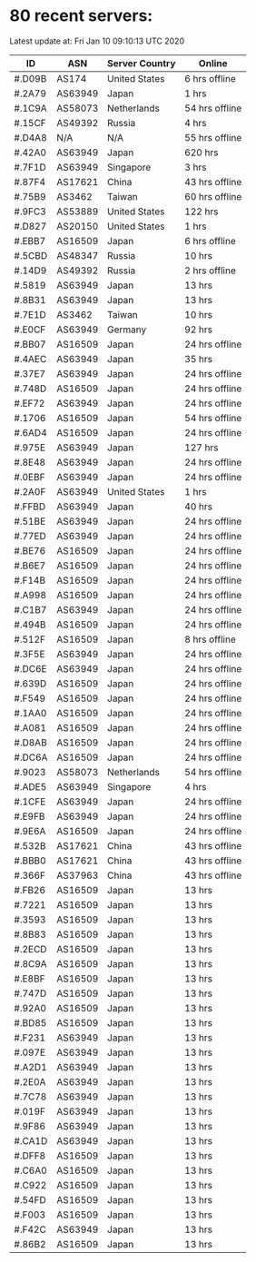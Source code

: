 # 80 recent servers:

Latest update at: Fri Jan 10 09:10:13 UTC 2020

| ID | ASN | Server Country | Online |
| -- | --- | -------------- | ------ |
| #.D09B | AS174 | United States | 6 hrs offline |
| #.2A79 | AS63949 | Japan | 1 hrs |
| #.1C9A | AS58073 | Netherlands | 54 hrs offline |
| #.15CF | AS49392 | Russia | 4 hrs |
| #.D4A8 | N/A | N/A | 55 hrs offline |
| #.42A0 | AS63949 | Japan | 620 hrs |
| #.7F1D | AS63949 | Singapore | 3 hrs |
| #.87F4 | AS17621 | China | 43 hrs offline |
| #.75B9 | AS3462 | Taiwan | 60 hrs offline |
| #.9FC3 | AS53889 | United States | 122 hrs |
| #.D827 | AS20150 | United States | 1 hrs |
| #.EBB7 | AS16509 | Japan | 6 hrs offline |
| #.5CBD | AS48347 | Russia | 10 hrs |
| #.14D9 | AS49392 | Russia | 2 hrs offline |
| #.5819 | AS63949 | Japan | 13 hrs |
| #.8B31 | AS63949 | Japan | 13 hrs |
| #.7E1D | AS3462 | Taiwan | 10 hrs |
| #.E0CF | AS63949 | Germany | 92 hrs |
| #.BB07 | AS16509 | Japan | 24 hrs offline |
| #.4AEC | AS63949 | Japan | 35 hrs |
| #.37E7 | AS63949 | Japan | 24 hrs offline |
| #.748D | AS16509 | Japan | 24 hrs offline |
| #.EF72 | AS63949 | Japan | 24 hrs offline |
| #.1706 | AS16509 | Japan | 54 hrs offline |
| #.6AD4 | AS16509 | Japan | 24 hrs offline |
| #.975E | AS63949 | Japan | 127 hrs |
| #.8E48 | AS63949 | Japan | 24 hrs offline |
| #.0EBF | AS63949 | Japan | 24 hrs offline |
| #.2A0F | AS63949 | United States | 1 hrs |
| #.FFBD | AS63949 | Japan | 40 hrs |
| #.51BE | AS63949 | Japan | 24 hrs offline |
| #.77ED | AS63949 | Japan | 24 hrs offline |
| #.BE76 | AS16509 | Japan | 24 hrs offline |
| #.B6E7 | AS16509 | Japan | 24 hrs offline |
| #.F14B | AS16509 | Japan | 24 hrs offline |
| #.A998 | AS16509 | Japan | 24 hrs offline |
| #.C1B7 | AS63949 | Japan | 24 hrs offline |
| #.494B | AS16509 | Japan | 24 hrs offline |
| #.512F | AS16509 | Japan | 8 hrs offline |
| #.3F5E | AS63949 | Japan | 24 hrs offline |
| #.DC6E | AS63949 | Japan | 24 hrs offline |
| #.639D | AS16509 | Japan | 24 hrs offline |
| #.F549 | AS16509 | Japan | 24 hrs offline |
| #.1AA0 | AS16509 | Japan | 24 hrs offline |
| #.A081 | AS16509 | Japan | 24 hrs offline |
| #.D8AB | AS16509 | Japan | 24 hrs offline |
| #.DC6A | AS16509 | Japan | 24 hrs offline |
| #.9023 | AS58073 | Netherlands | 54 hrs offline |
| #.ADE5 | AS63949 | Singapore | 4 hrs |
| #.1CFE | AS63949 | Japan | 24 hrs offline |
| #.E9FB | AS63949 | Japan | 24 hrs offline |
| #.9E6A | AS16509 | Japan | 24 hrs offline |
| #.532B | AS17621 | China | 43 hrs offline |
| #.BBB0 | AS17621 | China | 43 hrs offline |
| #.366F | AS37963 | China | 43 hrs offline |
| #.FB26 | AS16509 | Japan | 13 hrs |
| #.7221 | AS16509 | Japan | 13 hrs |
| #.3593 | AS16509 | Japan | 13 hrs |
| #.8B83 | AS16509 | Japan | 13 hrs |
| #.2ECD | AS16509 | Japan | 13 hrs |
| #.8C9A | AS16509 | Japan | 13 hrs |
| #.E8BF | AS16509 | Japan | 13 hrs |
| #.747D | AS16509 | Japan | 13 hrs |
| #.92A0 | AS16509 | Japan | 13 hrs |
| #.BD85 | AS16509 | Japan | 13 hrs |
| #.F231 | AS63949 | Japan | 13 hrs |
| #.097E | AS63949 | Japan | 13 hrs |
| #.A2D1 | AS63949 | Japan | 13 hrs |
| #.2E0A | AS63949 | Japan | 13 hrs |
| #.7C78 | AS63949 | Japan | 13 hrs |
| #.019F | AS63949 | Japan | 13 hrs |
| #.9F86 | AS63949 | Japan | 13 hrs |
| #.CA1D | AS63949 | Japan | 13 hrs |
| #.DFF8 | AS16509 | Japan | 13 hrs |
| #.C6A0 | AS16509 | Japan | 13 hrs |
| #.C922 | AS16509 | Japan | 13 hrs |
| #.54FD | AS16509 | Japan | 13 hrs |
| #.F003 | AS16509 | Japan | 13 hrs |
| #.F42C | AS63949 | Japan | 13 hrs |
| #.86B2 | AS16509 | Japan | 13 hrs |

